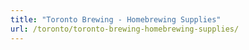 ```yaml
---
title: "Toronto Brewing - Homebrewing Supplies"
url: /toronto/toronto-brewing-homebrewing-supplies/
---
```

